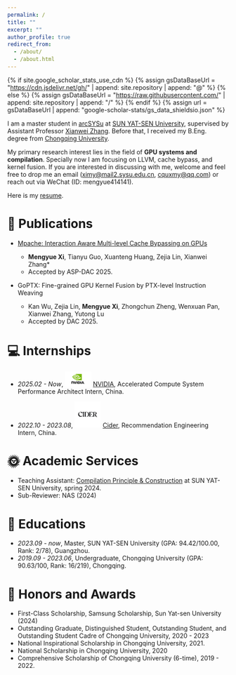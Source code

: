 ```yaml
---
permalink: /
title: ""
excerpt: ""
author_profile: true
redirect_from: 
  - /about/
  - /about.html
---
```


{% if site.google_scholar_stats_use_cdn %}
{% assign gsDataBaseUrl = "https://cdn.jsdelivr.net/gh/" | append: site.repository | append: "@" %}
{% else %}
{% assign gsDataBaseUrl = "https://raw.githubusercontent.com/" | append: site.repository | append: "/" %}
{% endif %}
{% assign url = gsDataBaseUrl | append: "google-scholar-stats/gs_data_shieldsio.json" %}

<span class='anchor' id='about-me'></span>

I am a master student in [arcSYSu](https://github.com/arcsysu) at [SUN YAT-SEN University](https://www.sysu.edu.cn/sysuen/), supervised by Assistant Professor [Xianwei Zhang](https://xianweiz.github.io/). Before that, I received my B.Eng. degree from [Chongqing University](http://www.cse.cqu.edu.cn/).

My primary research interest lies in the field of **GPU systems and compilation**. Specially now I am focusing on LLVM, cache bypass, and kernel fusion.
If you are interested in discussing with me, welcome and feel free to drop me an email (ximy@mail2.sysu.edu.cn, cquxmy@qq.com) or reach out via WeChat (ID: mengyue414141).

Here is my  <a href ="../certificates/resume.pdf">resume</a>.

# 📝 Publications
- [Mpache: Interaction Aware Multi-level Cache Bypassing on GPUs](https://dl.acm.org/doi/10.1145/3658617.3697568)
  - **Mengyue Xi**, Tianyu Guo, Xuanteng Huang, Zejia Lin, Xianwei Zhang\*
  - Accepted by ASP-DAC 2025.

- GoPTX: Fine-grained GPU Kernel Fusion by PTX-level Instruction Weaving
  - Kan Wu, Zejia Lin, **Mengyue Xi**, Zhongchun Zheng, Wenxuan Pan, Xianwei Zhang, Yutong Lu
  - Accepted by DAC 2025.

# 💻 Internships
<!-- - *2025.02 - Now*, [NVIDIA](https://www.nvidia.cn/), Accelerated Compute System Performance Architect Intern, China. -->
- *2025.02 - Now*, <img src="images/nvidia-logo-vert.png" width="60"> [NVIDIA](https://www.nvidia.cn/), Accelerated Compute System Performance Architect Intern, China. 

- *2022.10 - 2023.08*, <img src="images/cider.jpg" width="60"> [Cider](https://www.shopcider.com/), Recommendation Engineering Intern, China. 


# 🌞 Academic Services
- Teaching Assistant: [Compilation Principle & Construction](https://arcsysu.github.io/teach/dcs290/s2024.html) at SUN YAT-SEN University, spring 2024.
- Sub-Reviewer: NAS (2024)

# 📖 Educations
- *2023.09 - now*, Master, SUN YAT-SEN University (GPA: 94.42/100.00, Rank: 2/78), Guangzhou. 
- *2019.09 - 2023.06*, Undergraduate, Chongqing University (GPA: 90.63/100, Rank: 16/219), Chongqing.


# 🏅 Honors and Awards
- First-Class Scholarship, Samsung Scholarship, Sun Yat-sen University (2024)
- Outstanding Graduate, Distinguished Student, Outstanding Student, and Outstanding Student Cadre of Chongqing University, 2020 - 2023
- National Inspirational Scholarship in Chongqing University, 2021.
- National Scholarship in Chongqing University, 2020
- Comprehensive Scholarship of Chongqing University (6-time), 2019 - 2022.